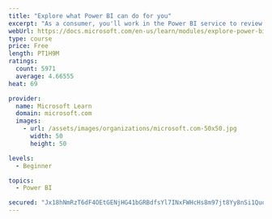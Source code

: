 ```yaml
---
title: "Explore what Power BI can do for you"
excerpt: "As a consumer, you'll work in the Power BI service to review and interact with content that has been shared with you. This module provides the foundational information that you need to work effectively in the Power BI service."
webUrl: https://docs.microsoft.com/en-us/learn/modules/explore-power-bi-service/
type: course
price: Free
length: PT1H9M
ratings:
  count: 5971
  average: 4.66555
heat: 69

provider:
  name: Microsoft Learn
  domain: microsoft.com
  images:
    - url: /assets/images/organizations/microsoft.com-50x50.jpg
      width: 50
      height: 50

levels:
  - Beginner

topics:
  - Power BI

secured: "Jx18hNmRzT6dF4OEtGENjHG41bGRBdfsYl7INxFWHcHs8m97jt8Yy8nSi1QuqIeGHQX3iE1hHxORhq6vGbb4M7+XrtpTyV/6IsKBgzdSYi1HAAiLi1Hat74oWr78Y7DybmPYps9AqE3zWytd3ue/nVUfb4GYW9rf/LT+O2e6CFl+3BplLvDowl3yj+RrkpQwetCO+yY7q6K5tHW3EX8Prhdpf4M1p+8KDVSKwhX4HYfxAvL0fk1Xa1RxoTZX/T6dPDPfF7eQ/GBE39ZinsaxVVjNgHHYU8VunzMQQkTCR/jhuL+QRoeQdaLs/oDqxSdyCaQzFlV4IlvFLBcWmNabk6KY8/ZZnHNV/84Y2fJHQesRo3IDfsrEbhK7TLP0QRyzuPZ7Tu0OBZwe4h3oV/z+Sw==;1gSGfETJSAZBOD7FcxdAjw=="
---
```


